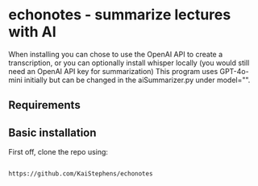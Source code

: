 # echonotes - summarize lectures with AI

When installing you can chose to use the OpenAI API to create a transcription, or you can optionally install whisper locally (you would still need an OpenAI API key for summarization) This program uses GPT-4o-mini initially but can be changed in the aiSummarizer.py under model="". 

## Requirements



## Basic installation

First off, clone the repo using: 

```bash

https://github.com/KaiStephens/echonotes
